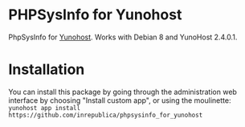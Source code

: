 # PHPSysInfo for Yunohost

PhpSysInfo for [Yunohost](http://yunohost.org/). Works with Debian 8 and YunoHost 2.4.0.1.

# Installation
You can install this package by going through the administration web interface by choosing "Install custom app", or using the moulinette:
`yunohost app install https://github.com/inrepublica/phpsysinfo_for_yunohost`
